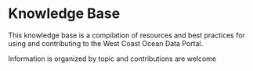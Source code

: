 # Knowledge Base

This knowledge base is a compilation of resources and best practices for using and contributing to the West Coast Ocean Data Portal.  

Information is organized by topic and contributions are welcome